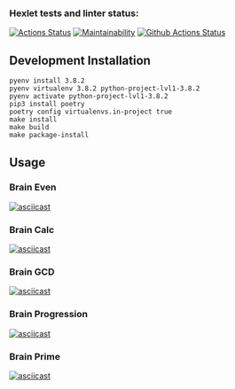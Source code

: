 ### Hexlet tests and linter status:
[![Actions Status](https://github.com/alexgreendev/python-project-lvl1/workflows/hexlet-check/badge.svg)](https://github.com/alexgreendev/python-project-lvl1/actions)
[![Maintainability](https://api.codeclimate.com/v1/badges/a99a88d28ad37a79dbf6/maintainability)](https://codeclimate.com/github/codeclimate/codeclimate/maintainability)
[![Github Actions Status](https://github.com/hexlet-boilerplates/python-package/workflows/Python%20CI/badge.svg)](https://github.com/alexgreendev/python-project-lvl1/actions)

## Development Installation
	pyenv install 3.8.2
	pyenv virtualenv 3.8.2 python-project-lvl1-3.8.2
	pyenv activate python-project-lvl1-3.8.2
	pip3 install poetry
	poetry config virtualenvs.in-project true
	make install
	make build
	make package-install

## Usage
### Brain Even
[![asciicast](https://asciinema.org/a/dL0z6nzigJiZn7vEOyMQ0RPGg.svg)](https://asciinema.org/a/dL0z6nzigJiZn7vEOyMQ0RPGg)

### Brain Calc
[![asciicast](https://asciinema.org/a/dMdJ0Hw7cTI8qtjHcSZBiQYlS.svg)](https://asciinema.org/a/dMdJ0Hw7cTI8qtjHcSZBiQYlS)

### Brain GCD
[![asciicast](https://asciinema.org/a/gzN5EkbFeC9XdJVrsM7Si38nS.svg)](https://asciinema.org/a/gzN5EkbFeC9XdJVrsM7Si38nS)

### Brain Progression
[![asciicast](https://asciinema.org/a/t3c0yJyZMTzf2uy6f5RBNUmmD.svg)](https://asciinema.org/a/t3c0yJyZMTzf2uy6f5RBNUmmD)

### Brain Prime
[![asciicast](https://asciinema.org/a/hYL2UBLI898djTrKRAyjZ1TXs.svg)](https://asciinema.org/a/hYL2UBLI898djTrKRAyjZ1TXs)
